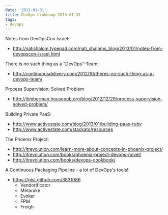 ```yaml
---
date: '2013-01-31'
title: DevOps Linkdump 2013-01-31
tags:
- devops
---
```




Notes from DevOpsCon Israel:

  - http://natishalom.typepad.com/nati_shaloms_blog/2013/01/notes-from-devopscon-israel.html


There is no such thing as a "DevOps"-Team:

  - http://continuousdelivery.com/2012/10/theres-no-such-thing-as-a-devops-team/


Process Supervision: Solved Problem

  - http://jtimberman.housepub.org/blog/2012/12/29/process-supervision-solved-problem/

Building Private PaaS:

  - http://www.activestate.com/blog/2013/01/building-paas-ruby
  - http://www.activestate.com/stackato/resources

The Phoenix Project:

  - http://itrevolution.com/learn-more-about-concepts-in-phoenix-project/
  - http://itrevolution.com/books/phoenix-project-devops-novel/
  - http://itrevolution.com/books/devops-cookbook/

A Continuous Packaging Pipeline - a lot of DevOps's tools!:

  - https://gist.github.com/3831086
     - Vendorificator
     - Metarake
     - Evoker
     - FPM
     - Freigh
